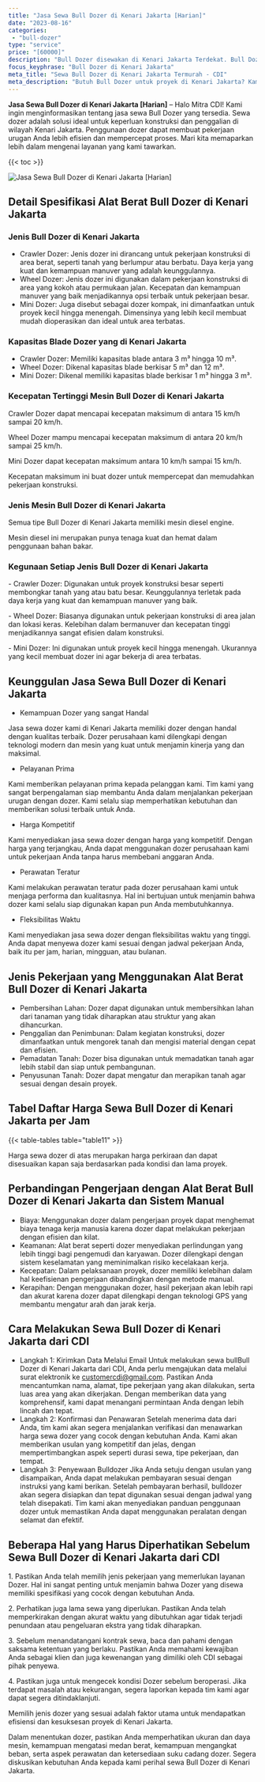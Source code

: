 ```yaml
---
title: "Jasa Sewa Bull Dozer di Kenari Jakarta [Harian]"
date: "2023-08-16"
categories:
 - "bull-dozer"
type: "service"
price: "[60000]"
description: "Bull Dozer disewakan di Kenari Jakarta Terdekat. Bull Dozer profesional untuk kebutuhan proyek konstruksi dengan performa maksimal. Segera konsultasikan kebutuhan Anda."
focus_keyphrase: "Bull Dozer di Kenari Jakarta"
meta_title: "Sewa Bull Dozer di Kenari Jakarta Termurah - CDI"
meta_description: "Butuh Bull Dozer untuk proyek di Kenari Jakarta? Kami adalah solusi tepat dengan solusi optimal. Dapatkan penawaran sekarang."
---
```


**Jasa Sewa Bull Dozer di Kenari Jakarta [Harian]** – Halo Mitra CDI! Kami ingin menginformasikan tentang jasa sewa Bull Dozer yang tersedia. Sewa dozer adalah solusi ideal untuk keperluan konstruksi dan penggalian di wilayah Kenari Jakarta. Penggunaan dozer dapat membuat pekerjaan urugan Anda lebih efisien dan mempercepat proses. Mari kita memaparkan lebih dalam mengenai layanan yang kami tawarkan.

{{< toc >}}

![Jasa Sewa Bull Dozer di Kenari Jakarta [Harian]](/images/bull-dozer/bull-dozer-27.jpg)

## Detail Spesifikasi Alat Berat Bull Dozer di Kenari Jakarta

### Jenis Bull Dozer di Kenari Jakarta

*   Crawler Dozer: Jenis dozer ini dirancang untuk pekerjaan konstruksi di area berat, seperti tanah yang berlumpur atau berbatu. Daya kerja yang kuat dan kemampuan manuver yang adalah keunggulannya.
*   Wheel Dozer: Jenis dozer ini digunakan dalam pekerjaan konstruksi di area yang kokoh atau permukaan jalan. Kecepatan dan kemampuan manuver yang baik menjadikannya opsi terbaik untuk pekerjaan besar.
*   Mini Dozer: Juga disebut sebagai dozer kompak, ini dimanfaatkan untuk proyek kecil hingga menengah. Dimensinya yang lebih kecil membuat mudah dioperasikan dan ideal untuk area terbatas.

### Kapasitas Blade Dozer yang di Kenari Jakarta

*   Crawler Dozer: Memiliki kapasitas blade antara 3 m³ hingga 10 m³.
*   Wheel Dozer: Dikenal kapasitas blade berkisar 5 m³ dan 12 m³.
*   Mini Dozer: Dikenal memiliki kapasitas blade berkisar 1 m³ hingga 3 m³.

### Kecepatan Tertinggi Mesin Bull Dozer di Kenari Jakarta

Crawler Dozer dapat mencapai kecepatan maksimum di antara 15 km/h sampai 20 km/h.

Wheel Dozer mampu mencapai kecepatan maksimum di antara 20 km/h sampai 25 km/h.

Mini Dozer dapat kecepatan maksimum antara 10 km/h sampai 15 km/h.

Kecepatan maksimum ini buat dozer untuk mempercepat dan memudahkan pekerjaan konstruksi.

### Jenis Mesin Bull Dozer di Kenari Jakarta

Semua tipe Bull Dozer di Kenari Jakarta memiliki mesin diesel engine.

Mesin diesel ini merupakan punya tenaga kuat dan hemat dalam penggunaan bahan bakar.

### Kegunaan Setiap Jenis Bull Dozer di Kenari Jakarta

\- Crawler Dozer: Digunakan untuk proyek konstruksi besar seperti membongkar tanah yang atau batu besar. Keunggulannya terletak pada daya kerja yang kuat dan kemampuan manuver yang baik.

\- Wheel Dozer: Biasanya digunakan untuk pekerjaan konstruksi di area jalan dan lokasi keras. Kelebihan dalam bermanuver dan kecepatan tinggi menjadikannya sangat efisien dalam konstruksi.

\- Mini Dozer: Ini digunakan untuk proyek kecil hingga menengah. Ukurannya yang kecil membuat dozer ini agar bekerja di area terbatas.

## Keunggulan Jasa Sewa Bull Dozer di Kenari Jakarta

*   Kemampuan Dozer yang sangat Handal

Jasa sewa dozer kami di Kenari Jakarta memiliki dozer dengan handal dengan kualitas terbaik. Dozer perusahaan kami dilengkapi dengan teknologi modern dan mesin yang kuat untuk menjamin kinerja yang dan maksimal.
*   Pelayanan Prima

Kami memberikan pelayanan prima kepada pelanggan kami. Tim kami yang sangat berpengalaman siap membantu Anda dalam menjalankan pekerjaan urugan dengan dozer. Kami selalu siap memperhatikan kebutuhan dan memberikan solusi terbaik untuk Anda.
*   Harga Kompetitif

Kami menyediakan jasa sewa dozer dengan harga yang kompetitif. Dengan harga yang terjangkau, Anda dapat menggunakan dozer perusahaan kami untuk pekerjaan Anda tanpa harus membebani anggaran Anda.
*   Perawatan Teratur

Kami melakukan perawatan teratur pada dozer perusahaan kami untuk menjaga performa dan kualitasnya. Hal ini bertujuan untuk menjamin bahwa dozer kami selalu siap digunakan kapan pun Anda membutuhkannya.
*   Fleksibilitas Waktu

Kami menyediakan jasa sewa dozer dengan fleksibilitas waktu yang tinggi. Anda dapat menyewa dozer kami sesuai dengan jadwal pekerjaan Anda, baik itu per jam, harian, mingguan, atau bulanan.

## Jenis Pekerjaan yang Menggunakan Alat Berat Bull Dozer di Kenari Jakarta

*   Pembersihan Lahan: Dozer dapat digunakan untuk membersihkan lahan dari tanaman yang tidak diharapkan atau struktur yang akan dihancurkan.
*   Penggalian dan Penimbunan: Dalam kegiatan konstruksi, dozer dimanfaatkan untuk mengorek tanah dan mengisi material dengan cepat dan efisien.
*   Pemadatan Tanah: Dozer bisa digunakan untuk memadatkan tanah agar lebih stabil dan siap untuk pembangunan.
*   Penyusunan Tanah: Dozer dapat mengatur dan merapikan tanah agar sesuai dengan desain proyek.

## Tabel Daftar Harga Sewa Bull Dozer di Kenari Jakarta per Jam

{{< table-tables table="table11" >}}

Harga sewa dozer di atas merupakan harga perkiraan dan dapat disesuaikan kapan saja berdasarkan pada kondisi dan lama proyek.

## Perbandingan Pengerjaan dengan Alat Berat Bull Dozer di Kenari Jakarta dan Sistem Manual

*   Biaya: Menggunakan dozer dalam pengerjaan proyek dapat menghemat biaya tenaga kerja manusia karena dozer dapat melakukan pekerjaan dengan efisien dan kilat.
*   Keamanan: Alat berat seperti dozer menyediakan perlindungan yang lebih tinggi bagi pengemudi dan karyawan. Dozer dilengkapi dengan sistem keselamatan yang meminimalkan risiko kecelakaan kerja.
*   Kecepatan: Dalam pelaksanaan proyek, dozer memiliki kelebihan dalam hal keefisienan pengerjaan dibandingkan dengan metode manual.
*   Kerapihan: Dengan menggunakan dozer, hasil pekerjaan akan lebih rapi dan akurat karena dozer dapat dilengkapi dengan teknologi GPS yang membantu mengatur arah dan jarak kerja.

## Cara Melakukan Sewa Bull Dozer di Kenari Jakarta dari CDI

*   Langkah 1: Kirimkan Data Melalui Email
Untuk melakukan sewa bullBull Dozer di Kenari Jakarta dari CDI, Anda perlu mengajukan data melalui surat elektronik ke customercdi@gmail.com. Pastikan Anda mencantumkan nama, alamat, tipe pekerjaan yang akan dilakukan, serta luas area yang akan dikerjakan. Dengan memberikan data yang komprehensif, kami dapat menangani permintaan Anda dengan lebih lincah dan tepat.
*   Langkah 2: Konfirmasi dan Penawaran
Setelah menerima data dari Anda, tim kami akan segera menjalankan verifikasi dan menawarkan harga sewa dozer yang cocok dengan kebutuhan Anda. Kami akan memberikan usulan yang kompetitif dan jelas, dengan mempertimbangkan aspek seperti durasi sewa, tipe pekerjaan, dan tempat.
*   Langkah 3: Penyewaan Bulldozer
Jika Anda setuju dengan usulan yang disampaikan, Anda dapat melakukan pembayaran sesuai dengan instruksi yang kami berikan. Setelah pembayaran berhasil, bulldozer akan segera disiapkan dan tepat digunakan sesuai dengan jadwal yang telah disepakati. Tim kami akan menyediakan panduan penggunaan dozer untuk memastikan Anda dapat menggunakan peralatan dengan selamat dan efektif.

## Beberapa Hal yang Harus Diperhatikan Sebelum Sewa Bull Dozer di Kenari Jakarta dari CDI

1\.  Pastikan Anda telah memilih jenis pekerjaan yang memerlukan layanan Dozer. Hal ini sangat penting untuk menjamin bahwa Dozer yang disewa memiliki spesifikasi yang cocok dengan kebutuhan Anda.

2\.  Perhatikan juga lama sewa yang diperlukan. Pastikan Anda telah memperkirakan dengan akurat waktu yang dibutuhkan agar tidak terjadi penundaan atau pengeluaran ekstra yang tidak diharapkan.

3\.  Sebelum menandatangani kontrak sewa, baca dan pahami dengan saksama ketentuan yang berlaku. Pastikan Anda memahami kewajiban Anda sebagai klien dan juga kewenangan yang dimiliki oleh CDI sebagai pihak penyewa.

4\.  Pastikan juga untuk mengecek kondisi Dozer sebelum beroperasi. Jika terdapat masalah atau kekurangan, segera laporkan kepada tim kami agar dapat segera ditindaklanjuti.

Memilih jenis dozer yang sesuai adalah faktor utama untuk mendapatkan efisiensi dan kesuksesan proyek di Kenari Jakarta.

Dalam menentukan dozer, pastikan Anda memperhatikan ukuran dan daya mesin, kemampuan mengatasi medan berat, kemampuan mengangkat beban, serta aspek perawatan dan ketersediaan suku cadang dozer. Segera diskusikan kebutuhan Anda kepada kami perihal sewa Bull Dozer di Kenari Jakarta.